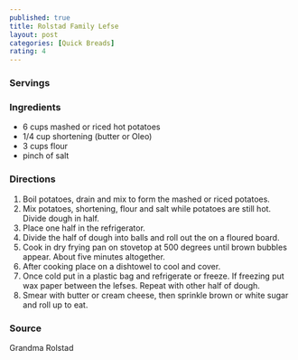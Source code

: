 ```yaml
---
published: true
title: Rolstad Family Lefse
layout: post
categories: [Quick Breads]
rating: 4
---
```

### Servings


### Ingredients
- 6 cups mashed or riced hot potatoes
- 1/4 cup shortening (butter or Oleo)
- 3 cups flour
- pinch of salt

### Directions
1. Boil potatoes, drain and mix to form the mashed or riced potatoes.
2. Mix potatoes, shortening, flour and salt while potatoes are still hot.  Divide dough in half.
3. Place one half in the refrigerator.
4. Divide the half of dough into balls and roll out the on a floured board.
5. Cook in dry frying pan on stovetop at 500 degrees until brown bubbles appear.  About five minutes altogether.
6. After cooking place on a dishtowel to cool and cover.
7. Once cold put in a plastic bag and refrigerate or freeze.  If freezing put wax paper between the lefses.  Repeat with other half of dough.
8. Smear with butter or cream cheese, then sprinkle brown or white sugar and roll up to eat.

### Source
Grandma Rolstad
